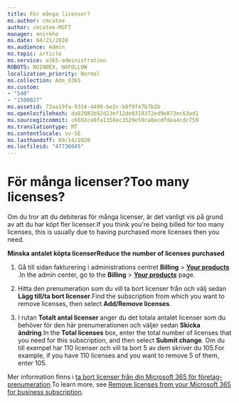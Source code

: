 ```yaml
---
title: För många licenser?
ms.author: cmcatee
author: cmcatee-MSFT
manager: mnirkhe
ms.date: 04/21/2020
ms.audience: Admin
ms.topic: article
ms.service: o365-administration
ROBOTS: NOINDEX, NOFOLLOW
localization_priority: Normal
ms.collection: Adm_O365
ms.custom:
- "540"
- "1500027"
ms.assetid: 73aa19fa-9334-4499-be2c-b6f9fe7b7b2b
ms.openlocfilehash: da82082b92d23ef12de0318372ed9e873ec63ad1
ms.sourcegitcommit: c6692ce0fa1358ec3529e59ca0ecdfdea4cdc759
ms.translationtype: MT
ms.contentlocale: sv-SE
ms.lasthandoff: 09/14/2020
ms.locfileid: "47736045"
---
```

# <a name="too-many-licenses"></a><span data-ttu-id="b0147-102">För många licenser?</span><span class="sxs-lookup"><span data-stu-id="b0147-102">Too many licenses?</span></span>

<span data-ttu-id="b0147-103">Om du tror att du debiteras för många licenser, är det vanligt vis på grund av att du har köpt fler licenser.</span><span class="sxs-lookup"><span data-stu-id="b0147-103">If you think you're being billed for too many licenses, this is usually due to having purchased more licenses then you need.</span></span>
  
<span data-ttu-id="b0147-104">**Minska antalet köpta licenser**</span><span class="sxs-lookup"><span data-stu-id="b0147-104">**Reduce the number of licenses purchased**</span></span>
  
1. <span data-ttu-id="b0147-105">Gå till sidan fakturering i administrations centret **Billing** \> **[Your products](https://go.microsoft.com/fwlink/p/?linkid=842054)** .</span><span class="sxs-lookup"><span data-stu-id="b0147-105">In the admin center, go to the **Billing** \> **[Your products](https://go.microsoft.com/fwlink/p/?linkid=842054)** page.</span></span>

2. <span data-ttu-id="b0147-106">Hitta den prenumeration som du vill ta bort licenser från och välj sedan **Lägg till/ta bort licenser**.</span><span class="sxs-lookup"><span data-stu-id="b0147-106">Find the subscription from which you want to remove licenses, then select **Add/Remove licenses**.</span></span>

3. <span data-ttu-id="b0147-107">I rutan **Totalt antal licenser** anger du det totala antalet licenser som du behöver för den här prenumerationen och väljer sedan **Skicka ändring**.</span><span class="sxs-lookup"><span data-stu-id="b0147-107">In the **Total licenses** box, enter the total number of licenses that you need for this subscription, and then select **Submit change**.</span></span> <span data-ttu-id="b0147-108">Om du till exempel har 110 licenser och vill ta bort 5 av dem skriver du 105.</span><span class="sxs-lookup"><span data-stu-id="b0147-108">For example, if you have 110 licenses and you want to remove 5 of them, enter 105.</span></span>

<span data-ttu-id="b0147-109">Mer information finns i [ta bort licenser från din Microsoft 365 för företag-prenumeration](https://docs.microsoft.com/microsoft-365/commerce/licenses/buy-licenses).</span><span class="sxs-lookup"><span data-stu-id="b0147-109">To learn more, see [Remove licenses from your Microsoft 365 for business subscription](https://docs.microsoft.com/microsoft-365/commerce/licenses/buy-licenses).</span></span>